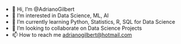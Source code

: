 - 👋 Hi, I’m @AdrianoGilbert
- 👀 I’m interested in Data Science, ML, AI
- 🌱 I’m currently learning Python, Statistics, R, SQL for Data Science
- 💞️ I’m looking to collaborate on Data Science Projects
- 📫 How to reach me adrianogilbert@hotmail.com

<!---
AdrianoGilbert/AdrianoGilbert is a ✨ special ✨ repository because its `README.md` (this file) appears on your GitHub profile.
You can click the Preview link to take a look at your changes.
--->
